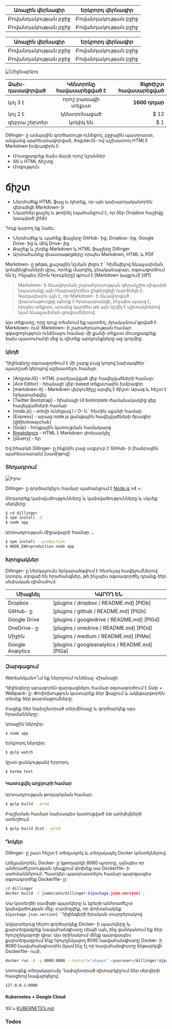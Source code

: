 Առաջին վերնագիր | Երկրորդ վերնագիր
--- | ---
Բովանդակության բջիջ | Բովանդակության բջիջ
Բովանդակության բջիջ | Բովանդակության բջիջ

Առաջին վերնագիր | Երկրորդ վերնագիր
--- | ---
Բովանդակության բջիջ | Բովանդակության բջիջ
Բովանդակության բջիջ | Բովանդակության բջիջ

![Միջնաբերդ](https://vignette.wikia.nocookie.net/masseffect/images/d/d7/MassEffect2Citadel.jpg/revision/latest?cb=20100721191415)

Ձախ-դասավորված | Կենտրոնը հավասարեցված է | Rightիշտ հավասարեցված
:-- | :-: | --:
կոլ 3 է | որոշ բառացի տեքստ | **1600 դոլար**
կոլ 2 է | կենտրոնացած | $ 12
զեբրա շերտեր | կոկիկ են | $ 1

Dillinger- ը ամպային գործառույթ ունեցող, բջջային պատրաստ, անցանց պահեստավորված, AngularJS- ով աշխատող HTML5 Markdown խմբագիրն է:

- Մուտքագրեք ձախ մասի որոշ նշաններ
- Տե՛ս HTML ճիշտը
- Մոգություն

# ճիշտ

- Ներմուծեք HTML ֆայլ և դիտեք, որ այն կախարդականորեն վերածվի Markdown- ի
- Նկարներ քաշել և թողնել (պահանջում է, որ ձեր Dropbox հաշիվը կապված լինի)

Դուք կարող եք նաեւ:

- Ներմուծեք և պահեք ֆայլերը GitHub- ից, Dropbox- ից, Google Drive- ից և մեկ Drive- ից
- Քաշեք և շեղեք Markdown և HTML ֆայլերը Dillinger
- Արտահանեք փաստաթղթերը որպես Markdown, HTML և PDF

Markdown- ը թեթև քաշային նշման լեզու է ՝ հիմնվելով ձևաչափման կոնվենցիաների վրա, որոնք մարդիկ, բնականաբար, օգտագործում են էլ. Ինչպես [Grոն Գրուբերը] գրում է [Markdown կայքում] [df1]

> Markdown- ի ձևավորման շարահյուսության գերակշիռ դիզայնի նպատակը այն հնարավորինս ընթերցելի դարձնելն է: Գաղափարն այն է, որ Markdown- ի ձևավորված փաստաթուղթը պետք է հրապարակվի, ինչպես պարզ է, որպես տեքստ, առանց կարծես թե այն նշվել է պիտակներով կամ ձևաչափման ցուցումներով:

Այս տեքստը, որը դուք տեսնում եք այստեղ, *իրականում* գրված է Markdown- ում: Markdown- ի շարահյուսության համար զգացողություն ունենալու համար մի քանի տեքստ մուտքագրեք ձախ պատուհանի մեջ և դիտեք արդյունքները աջ կողմից:

### կեղծ

Դիլինգերը օգտագործում է մի շարք բաց կոդով նախագծեր ՝ պատշաճ կերպով աշխատելու համար.

- [AngularJS] - HTML բարելավված վեբ հավելվածների համար:
- [Ace Editor] - հիանալի վեբ-based տեքստային խմբագիր
- [markdown-it] - Markdown վերլուծիչը արվել է ճիշտ: Արագ և հեշտ է երկարաձգվել:
- [Twitter Bootstrap] - հիանալի UI boilerplate ժամանակակից վեբ հավելվածների համար
- [node.js] - տեղի ունեցավ I / O- ն ՝ հետին պլանի համար
- [Express] - արագ node.js ցանցային հավելվածների ծրագիր [@tjholowaychuk]
- [Gulp] - հոսքային կառուցման համակարգ
- [Breakdance](https://breakdance.github.io/breakdance/) - HTML է Markdown փոխարկիչ
- [jQuery] - եր

Եվ իհարկե Dillinger- ը ինքնին բաց աղբյուր է GitHub- ի [հանրային պահեստարան] [սամիթով]:

### Տեղադրում

![Իլոս](https://lh3.googleusercontent.com/proxy/DDV8a7sLIWurhJtW8Ego9bq-JlwpfFFoR0tkLJQKKYXEXoWHB6ZUP5jGKD2VcYt3z1QVsgcn6L3GoU1ns8m9fvi3U51GzddA70ZUMHgzHvjl4-i7YOJY9cShBPrfjUhMQhxaJ97WFBp612XmjMXVGypfGkiBarN4PWxhiHkiYYNW7HGbtTpOcyt9GQ4Q23C2noxLTWFXZMcQZhRpQA_qzu2n6_H6CPViBnhSHpEl4JZAPaGCSJqgZg)

Dillinger- ը գործարկելու համար պահանջում է [Node.js](https://nodejs.org/) v4 +:

Տեղադրեք կախվածությունները և կախվածությունները և սկսեք սերվերը:

```sh
$ cd dillinger
$ npm install -d
$ node app
```

Արտադրության միջավայրի համար ...

```sh
$ npm install --production
$ NODE_ENV=production node app
```

### Խրոցակներ

Dillinger- ը ներկայումս երկարաձգվում է հետևյալ հավելումներով: Ստորև տրված են հրահանգներ, թե ինչպես օգտագործել դրանք ձեր սեփական դիմումում:

Միացնել | ԿԱՐՈՂ ԵՆ
--- | ---
Dropbox | [plugins / dropbox / README.md] [PlDb]
GitHub- ը | [plugins / github / README.md] [PlGh]
Google Drive | [plugins / googledrive / README.md] [PlGd]
OneDrive- ը | [plugins / onedrive / README.md] [PlOd]
Միջին | [plugins / medium / README.md] [PlMe]
Google Analytics | [plugins / googleanalytics / README.md] [PlGa]

### Զարգացում

Wantանկանո՞ւմ եք ներդրում ունենալ: Հիանալի:

Դիլինգերը արագորեն զարգացնելու համար օգտագործում է Gulp + Webpack- ը: Փոփոխություն կատարեք ձեր ֆայլում և ակնթարթորեն տեսեք ձեր թարմացումները:

Բացեք ձեր նախընտրած տերմինալը և գործարկեք այս հրամանները:

Առաջին ներդիր:

```sh
$ node app
```

Երկրորդ ներդիր:

```sh
$ gulp watch
```

(ըստ ցանկության) Երրորդ.

```sh
$ karma test
```

#### Կառուցվել աղբյուրի համար

Արտադրության թողարկման համար.

```sh
$ gulp build --prod
```

Բաշխման համար նախապես կառուցված zip արխիվների ստեղծում.

```sh
$ gulp build dist --prod
```

### Դոկեր

Dillinger- ը շատ հեշտ է տեղադրել և տեղակայել Docker կոնտեյներով:

Լռելյայնորեն, Docker- ը կթողարկի 8080 պորտը, այնպես որ անհրաժեշտության դեպքում փոխեք սա Dockerfile- ի սահմաններում: Պատկեր պատրաստելու համար պարզապես օգտագործեք Dockerfile- ը:

```sh
cd dillinger
docker build -t joemccann/dillinger:${package.json.version} .
```

Սա կստեղծի սամիթի պատկերը և կբերի անհրաժեշտ կախվածության մեջ: Համոզվեք, որ փոխանակեք `${package.json.version}` ՝ Դիլինգերի իրական տարբերակով:

Ավարտելուց հետո գործարկեք Docker- ի պատկերը և քարտեզագրեք նավահանգիստը դեպի այն, ինչ ցանկանում եք ձեր հյուրընկալողի վրա: Այս օրինակում մենք պարզապես քարտեզագրում ենք հյուրընկալող 8000 նավահանգիստը Docker- ի 8080 նավահանգիստին (կամ ինչ էլ որ նավահանգիստը ենթարկվի Dockerfile- ում).

```sh
docker run -d -p 8000:8080 --restart="always" <youruser>/dillinger:${package.json.version}
```

Ստուգեք տեղակայումը `նախընտրած դիտարկիչում ձեր սերվերի հասցեով նավարկելով:

```sh
127.0.0.1:8000
```

#### Kubernetes + Google Cloud

Տե՛ս [KUBERNETES.md](https://github.com/joemccann/dillinger/blob/master/KUBERNETES.md)

### Todos
